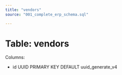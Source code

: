```yaml
---
title: "vendors"
source: "001_complete_erp_schema.sql"

---
```


# Table: vendors

Columns:

- id UUID PRIMARY KEY DEFAULT uuid_generate_v4
